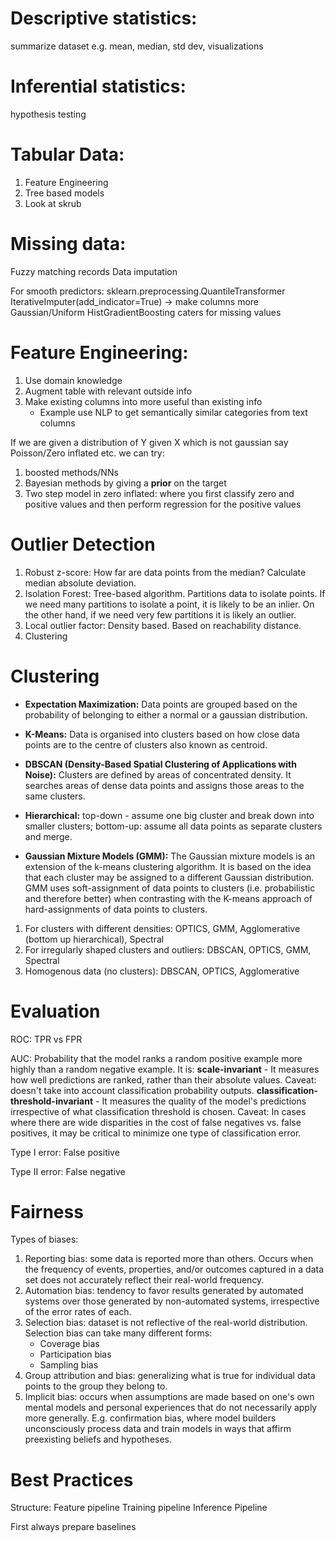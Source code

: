 
# Descriptive statistics:
summarize dataset e.g. mean, median, std dev, visualizations

# Inferential statistics:
hypothesis testing

# Tabular Data:
1. Feature Engineering
2. Tree based models
3. Look at skrub


# Missing data:
Fuzzy matching records
Data imputation

For smooth predictors:
sklearn.preprocessing.QuantileTransformer
IterativeImputer(add_indicator=True) -> make columns more Gaussian/Uniform
HistGradientBoosting caters for missing values

# Feature Engineering:
1. Use domain knowledge
2. Augment table with relevant outside info
3. Make existing columns into more useful than existing info
   - Example use NLP to get semantically similar categories from text columns 

If we are given a distribution of Y given X which is not gaussian say Poisson/Zero inflated etc. we can try:
1. boosted methods/NNs
2. Bayesian methods by giving a **prior** on the target
3. Two step model in zero inflated: where you first classify zero and positive values and then perform regression for the positive values

# Outlier Detection
1. Robust z-score: How far are data points from the median? Calculate median absolute deviation.
2. Isolation Forest: Tree-based algorithm. Partitions data to isolate points. If we need many partitions to isolate a point, it is likely to be an inlier. On the other hand, if we need very few partitions it is likely an outlier.
3. Local outlier factor: Density based. Based on reachability distance.
4. Clustering

# Clustering
- **Expectation Maximization:**  Data points are grouped based on the probability of belonging to either a normal or a gaussian distribution.

- **K-Means:** Data is organised into clusters based on how close data points are to the centre of clusters also known as centroid.

- **DBSCAN (Density-Based Spatial Clustering of Applications with Noise):** Clusters are defined by areas of concentrated density. It searches areas of dense data points and assigns those areas to the same clusters.

- **Hierarchical:** top-down - assume one big cluster and break down into smaller clusters; bottom-up: assume all data points as separate clusters and merge. 

- **Gaussian Mixture Models (GMM):** The Gaussian mixture models is an extension of the k-means clustering algorithm. It is based on the idea that each cluster may be assigned to a different Gaussian distribution. GMM uses soft-assignment of data points to clusters (i.e. probabilistic and therefore better) when contrasting with the K-means approach of hard-assignments of data points to clusters.

1. For clusters with different densities: OPTICS, GMM, Agglomerative (bottom up hierarchical), Spectral
2. For irregularly shaped clusters and outliers: DBSCAN, OPTICS,  GMM, Spectral
3. Homogenous data (no clusters): DBSCAN, OPTICS, Agglomerative

# Evaluation
ROC:
 TPR vs FPR

AUC: 
	Probability that the model ranks a random positive example more highly than a random negative example.
	It is:
	**scale-invariant** - It measures how well predictions are ranked, rather than their absolute values. Caveat: doesn't take into account classification probability outputs.
	**classification-threshold-invariant** - It measures the quality of the model's predictions irrespective of what classification threshold is chosen. Caveat: In cases where there are wide disparities in the cost of false negatives vs. false positives, it may be critical to minimize one type of classification error.


Type I error: False positive

Type II error: False negative

# Fairness

Types of biases:
1. Reporting bias: some data is reported more than others. Occurs when the frequency of events, properties, and/or outcomes captured in a data set does not accurately reflect their real-world frequency.
2. Automation bias: tendency to favor results generated by automated systems over those generated by non-automated systems, irrespective of the error rates of each.
3. Selection bias: dataset is not reflective of the real-world distribution. Selection bias can take many different forms:
	- Coverage bias
	- Participation bias
	- Sampling bias
4. Group attribution and bias: generalizing what is true for individual data points to the group they belong to.
5. Implicit bias: occurs when assumptions are made based on one's own mental models and personal experiences that do not necessarily apply more generally. E.g. confirmation bias, where model builders unconsciously process data and train models in ways that affirm preexisting beliefs and hypotheses.

# Best Practices
Structure:
Feature pipeline
Training pipeline
Inference Pipeline

First always prepare baselines


